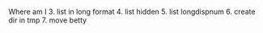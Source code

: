 Where am I
3. list in long format
4. list hidden
5. list longdispnum
6. create dir in tmp
7. move betty
